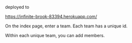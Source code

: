 deployed to

https://infinite-brook-83394.herokuapp.com/

On the index page, enter a team. Each team has a unique id.

Within each unique team, you can add members.

